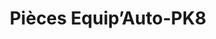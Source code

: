 ---
title: "Pièces Equip’Auto-PK8"
url: /libreville/pieces-equipauto-pk8/
shop: pièces de voitures
---